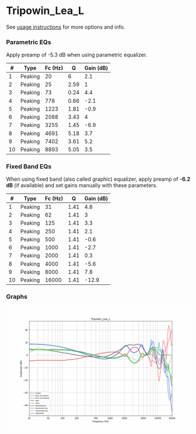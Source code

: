 # Tripowin_Lea_L
See [usage instructions](https://github.com/jaakkopasanen/AutoEq#usage) for more options and info.

### Parametric EQs
Apply preamp of -5.3 dB when using parametric equalizer.

|   # | Type    |   Fc (Hz) |    Q |   Gain (dB) |
|-----|---------|-----------|------|-------------|
|   1 | Peaking |        20 | 6    |         2.1 |
|   2 | Peaking |        25 | 2.59 |         1   |
|   3 | Peaking |        73 | 0.24 |         4.4 |
|   4 | Peaking |       778 | 0.66 |        -2.1 |
|   5 | Peaking |      1223 | 1.81 |        -0.9 |
|   6 | Peaking |      2088 | 3.43 |         4   |
|   7 | Peaking |      3255 | 1.45 |        -6.9 |
|   8 | Peaking |      4691 | 5.18 |         3.7 |
|   9 | Peaking |      7402 | 3.61 |         5.2 |
|  10 | Peaking |      8893 | 5.05 |         3.5 |

### Fixed Band EQs
When using fixed band (also called graphic) equalizer, apply preamp of **-6.2 dB** (if available) and set gains manually with these parameters.

|   # | Type    |   Fc (Hz) |    Q |   Gain (dB) |
|-----|---------|-----------|------|-------------|
|   1 | Peaking |        31 | 1.41 |         4.8 |
|   2 | Peaking |        62 | 1.41 |         3   |
|   3 | Peaking |       125 | 1.41 |         3.3 |
|   4 | Peaking |       250 | 1.41 |         2.1 |
|   5 | Peaking |       500 | 1.41 |        -0.6 |
|   6 | Peaking |      1000 | 1.41 |        -2.7 |
|   7 | Peaking |      2000 | 1.41 |         0.3 |
|   8 | Peaking |      4000 | 1.41 |        -5.6 |
|   9 | Peaking |      8000 | 1.41 |         7.8 |
|  10 | Peaking |     16000 | 1.41 |       -12.9 |

### Graphs
![](./Tripowin_Lea_L.png)
